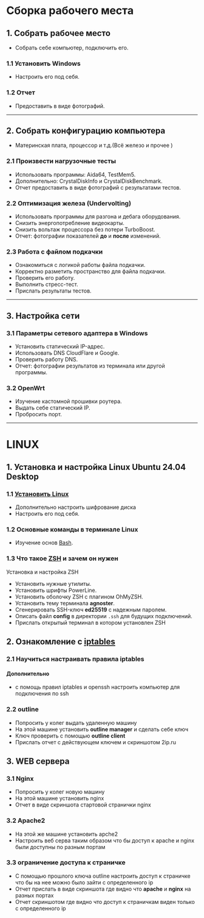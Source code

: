 # Сборка рабочего места

## 1. Собрать рабочее место
- Собрать себе компьютер, подключить его.

### 1.1 Установить Windows
- Настроить его под себя.

### 1.2 Отчет
- Предоставить в виде фотографий.

---

## 2. Собрать конфигурацию компьютера
- Материнская плата, процессор и т.д.(Всё железо и прочее )

### 2.1 Произвести нагрузочные тесты
- Использовать программы: Aida64, TestMem5.
- Дополнительно: CrystalDiskInfo и CrystalDiskBenchmark.
- Отчет предоставить в виде фотографий с результатами тестов.

### 2.2 Оптимизация железа (Undervolting)
- Использовать программы для разгона и дебага оборудования.
- Снизить энергопотребление видеокарты.
- Снизить вольтаж процессора без потери TurboBoost.
- Отчет: фотографии показателей **до** и **после** изменений.

### 2.3 Работа с файлом подкачки
- Ознакомиться с логикой работы файла подкачки.
- Корректно разметить пространство для файла подкачки.
- Проверить его работу.
- Выполнить стресс-тест.
- Прислать результаты тестов.

---

## 3. Настройка сети
### 3.1 Параметры сетевого адаптера в Windows
- Установить статический IP-адрес.
- Использовать DNS CloudFlare и Google.
- Проверить работу DNS.
- Отчет: фотографии результатов из терминала или другой программы.

### 3.2 OpenWrt
- Изучение кастомной прошивки роутера.
- Выдать себе статический IP.
- Пробросить порт.

---

# LINUX

## 1. Установка и настройка Linux Ubuntu 24.04 Desktop
### 1.1 [Установить Linux](Linux/about_LINUX.md)
- Дополнительно настроить шифрование диска
- Настроить его под себя.
### 1.2 Основные команды в терминале Linux
- Изучение основ [Bash](Linux/bash.md).

### 1.3 Что такое [ZSH](Linux/ZSH.md) и зачем он нужен
 Установка и настройка ZSH
- Установить нужные утилиты.
- Установить шрифты PowerLine.
- Установить оболочку ZSH с плагином OhMyZSH.
- Установить тему терминала **agnoster**.
- Сгенерировать SSH-ключ **ed25519** с надежным паролем.
- Описать файл **config** в директории `.ssh` для будущих подключений.
- Прислать открытый терминал в котором установлен ZSH

## 2. Ознакомление с [iptables](/Linux/iptables.md)

### 2.1 Научиться настраивать правила iptables
#### Дополнительно
 - с помощь правил iptables и openssh настроить компьютер для подключения по ssh
### 2.2 outline 
 - Попросить у колег выдать удаленную машину
 - На этой машине установить **outline manager** и сделать себе ключ
 - Ключ проверить с помощью **outline client**
 - Прислать отчет с действующем ключем и скриншотом 2ip.ru

## 3. WEB сервера
### 3.1 Nginx
 - Попросить у колег новую машину 
 - На этой машине установить nginx
 - Отчет в виде скриншота стартовой странички nginx
### 3.2  Apache2
 - На этой же машине установить apche2
 - Настроить веб серва таким образом что бы доступ к apache и nginx были доступны по разным портам
### 3.3 ограничение доступа к страничке
 - С помощью прошлого ключа outline настроить доступ к страничке что бы на нее можно было зайти с определенного ip
 - Отчет прислать в виде скриншота где видно что **apache** и **nginx** на разных портах
 - Отчет скриншотом где видно что доступ к страничкам виден только с определенного ip
 